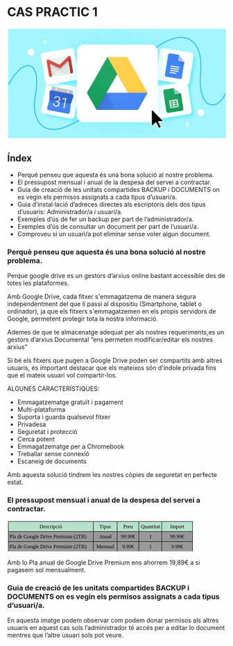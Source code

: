 # CAS PRACTIC 1 
![](captura1.png)

## Índex

* Perquè penseu que aquesta és una bona solució al nostre problema.	
* El pressupost mensual i anual de la despesa del servei a contractar.	
* Guia de creació de les unitats compartides BACKUP i DOCUMENTS on es vegin els permisos assignats a cada tipus d’usuari/a.	
* Guia d’instal·lació d’adreces directes als escriptoris dels dos tipus d’usuaris: Administrador/a i usuari/a.	
* Exemples d’ús de fer un backup per part de l’administrador/a.	
* Exemples d’ús de consultar un document per part de l’usuari/a.	
* Comproveu si un usuari/a pot eliminar sense voler algun document.

### Perquè penseu que aquesta és una bona solució al nostre problema.

Perque google drive es un gestors d’arxius online bastant accessible des de totes les plataformes.

Amb Google Drive, cada fitxer s'emmagatzema de manera segura independentment del que li passi al dispositiu (Smartphone, tablet o ordinador), ja que els fitxers s'emmagatzemen en els propis servidors de Google, permetent protegir tota la nostra informació.

Ademes de que te almacenatge adequat per als nostres requeriments,es un gestors d’arxius Documental “ens permeten modificar/editar els nostres arxius”

Si bé els fitxers que pugen a Google Drive poden ser compartits amb altres usuaris, és important destacar que els mateixos són d'índole privada fins que el mateix usuari vol compartir-los.

ALGUNES CARACTERÍSTIQUES:
* Emmagatzematge gratuït i pagament
* Multi-plataforma
* Suporta i guarda qualsevol fitxer
* Privadesa
* Seguretat i protecció
* Cerca potent
* Emmagatzematge per a Chromebook
* Treballar sense connexió
* Escaneig de documents

Amb aquesta solució tindrem les nostres còpies de seguretat en perfecte estat.

### El pressupost mensual i anual de la despesa del servei a contractar.

![](captura2.png)

Amb lo Pla anual de Google Drive Premium ens ahorrem 19,89€ a si pagasem sol mensualment.


### Guia de creació de les unitats compartides BACKUP i DOCUMENTS on es vegin els permisos assignats a cada tipus d’usuari/a.

En aquesta imatge podem observar com podem donar permisos als altres usuaris en aquest cas sols l’administrador té accés per a editar lo document mentres que l’altre usuari sols pot veure.





